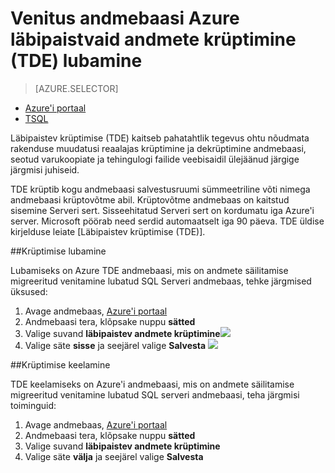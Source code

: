 <properties
   pageTitle="SQL serveri venitus andmebaasi Azure läbipaistvaid andmete krüptimine (TDE) | Microsoft Azure'i"
   description="SQL serveri venitus andmebaasi Azure läbipaistvaid andmete krüptimine (TDE)"
   services="sql-server-stretch-database"
   documentationCenter=""
   authors="douglaslMS"
   manager="barbkess"
   editor=""/>

<tags
   ms.service="sql-server-stretch-database"
   ms.workload="data-management"
   ms.tgt_pltfrm="na"
   ms.devlang="na"
   ms.topic="article"
   ms.date="06/14/2016"
   ms.author="douglaslMS"/>

# <a name="enable-transparent-data-encryption-tde-for-stretch-database-on-azure"></a>Venitus andmebaasi Azure läbipaistvaid andmete krüptimine (TDE) lubamine
> [AZURE.SELECTOR]
- [Azure'i portaal](sql-server-stretch-database-encryption-tde.md)
- [TSQL](sql-server-stretch-database-tde-tsql.md)

Läbipaistev krüptimise (TDE) kaitseb pahatahtlik tegevus ohtu nõudmata rakenduse muudatusi reaalajas krüptimine ja dekrüptimine andmebaasi, seotud varukoopiate ja tehingulogi failide veebisaidil ülejäänud järgige järgmisi juhiseid.

TDE krüptib kogu andmebaasi salvestusruumi sümmeetriline võti nimega andmebaasi krüptovõtme abil. Krüptovõtme andmebaas on kaitstud sisemine Serveri sert. Sisseehitatud Serveri sert on kordumatu iga Azure'i server. Microsoft pöörab need serdid automaatselt iga 90 päeva. TDE üldise kirjelduse leiate [Läbipaistev krüptimise (TDE)].

##<a name="enabling-encryption"></a>Krüptimise lubamine

Lubamiseks on Azure TDE andmebaasi, mis on andmete säilitamise migreeritud venitamine lubatud SQL Serveri andmebaas, tehke järgmised üksused:

1. Avage andmebaas, [Azure'i portaal](https://portal.azure.com)
2. Andmebaasi tera, klõpsake nuppu **sätted**
3. Valige suvand **läbipaistev andmete krüptimine**![][1]
4. Valige säte **sisse** ja seejärel valige **Salvesta**
![][2]


##<a name="disabling-encryption"></a>Krüptimise keelamine

TDE keelamiseks on Azure'i andmebaasi, mis on andmete säilitamise migreeritud venitamine lubatud SQL serveri andmebaasi, teha järgmisi toiminguid:

1. Avage andmebaas, [Azure'i portaal](https://portal.azure.com)
2. Andmebaasi tera, klõpsake nuppu **sätted**
3. Valige suvand **läbipaistev andmete krüptimine**
4. Valige säte **välja** ja seejärel valige **Salvesta**




<!--Anchors-->
[Läbipaistva andmete krüptimine (TDE)]: https://msdn.microsoft.com/library/bb934049.aspx


<!--Image references-->
[1]: ./media/sql-server-stretch-database-encryption-tde/stretchtde1.png
[2]: ./media/sql-server-stretch-database-encryption-tde/stretchtde2.png


<!--Link references-->

